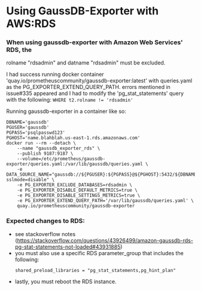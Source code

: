 # Using GaussDB-Exporter with AWS:RDS

### When using gaussdb-exporter with Amazon Web Services' RDS, the
  rolname "rdsadmin" and datname "rdsadmin" must be excluded.

I had success running docker container 'quay.io/prometheuscommunity/gaussdb-exporter:latest'
with queries.yaml as the PG_EXPORTER_EXTEND_QUERY_PATH.  errors
mentioned in issue#335 appeared and I had to modify the
'pg_stat_statements' query with the following:
`WHERE t2.rolname != 'rdsadmin'`

Running gaussdb-exporter in a container like so:
  ```
  DBNAME='gaussdb'
  PGUSER='gaussdb'
  PGPASS='psqlpasswd123'
  PGHOST='name.blahblah.us-east-1.rds.amazonaws.com'
  docker run --rm --detach \
      --name "gaussdb_exporter_rds" \
      --publish 9187:9187 \
      --volume=/etc/prometheus/gaussdb-exporter/queries.yaml:/var/lib/gaussdb/queries.yaml \
      -e DATA_SOURCE_NAME="gaussdb://${PGUSER}:${PGPASS}@${PGHOST}:5432/${DBNAME}?sslmode=disable" \
      -e PG_EXPORTER_EXCLUDE_DATABASES=rdsadmin \
      -e PG_EXPORTER_DISABLE_DEFAULT_METRICS=true \
      -e PG_EXPORTER_DISABLE_SETTINGS_METRICS=true \
      -e PG_EXPORTER_EXTEND_QUERY_PATH='/var/lib/gaussdb/queries.yaml' \
      quay.io/prometheuscommunity/gaussdb-exporter
  ```

### Expected changes to RDS:
+ see stackoverflow notes
  (https://stackoverflow.com/questions/43926499/amazon-gaussdb-rds-pg-stat-statements-not-loaded#43931885)
+ you must also use a specific RDS parameter_group that includes the following:
  ```
  shared_preload_libraries = "pg_stat_statements,pg_hint_plan"
  ```
+ lastly, you must reboot the RDS instance.


